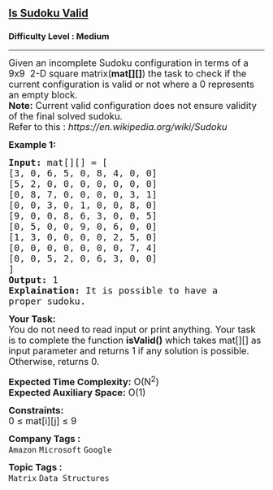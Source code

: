 <h2><a href="https://www.geeksforgeeks.org/problems/is-sudoku-valid4820/1?itm_source=geeksforgeeks&itm_medium=article&itm_campaign=bottom_sticky_on_article">Is Sudoku Valid</a></h2><h3>Difficulty Level : Medium</h3><hr><div class="problems_problem_content__Xm_eO"><p><span style="font-size:18px">Given an&nbsp;incomplete Sudoku&nbsp;configuration in terms of a 9x9 &nbsp;2-D square matrix(<strong>mat[][]</strong>)&nbsp;the task to check if the current configuration is valid or not where a 0 represents an empty block.<br>
<strong>Note:</strong> Current valid configuration does not ensure validity of the final solved sudoku.&nbsp;<br>
Refer to this : <em>https://en.wikipedia.org/wiki/Sudoku</em></span></p>

<p><strong><span style="font-size:18px">Example 1:</span></strong></p>

<pre><span style="font-size:18px"><strong>Input:</strong> mat[][] = [
[3, 0, 6, 5, 0, 8, 4, 0, 0]
[5, 2, 0, 0, 0, 0, 0, 0, 0]
[0, 8, 7, 0, 0, 0, 0, 3, 1]
[0, 0, 3, 0, 1, 0, 0, 8, 0]
[9, 0, 0, 8, 6, 3, 0, 0, 5]
[0, 5, 0, 0, 9, 0, 6, 0, 0]
[1, 3, 0, 0, 0, 0, 2, 5, 0]
[0, 0, 0, 0, 0, 0, 0, 7, 4]
[0, 0, 5, 2, 0, 6, 3, 0, 0]
]
<strong>Output:</strong> 1
<strong>Explaination:</strong> It is possible to have a
proper sudoku.</span></pre>

<p><span style="font-size:18px"><strong>Your Task:</strong><br>
You do not need to read input or print anything. Your task is to complete the function <strong>isValid()</strong> which takes mat[][] as input parameter and returns 1 if any solution is possible. Otherwise, returns 0.</span></p>

<p><span style="font-size:18px"><strong>Expected Time Complexity:</strong> O(N<sup>2</sup>)<br>
<strong>Expected Auxiliary Space:</strong> O(1)</span></p>

<p><span style="font-size:18px"><strong>Constraints:</strong><br>
0 ≤ mat[i][j] ≤ 9</span></p>
</div><p><span style=font-size:18px><strong>Company Tags : </strong><br><code>Amazon</code>&nbsp;<code>Microsoft</code>&nbsp;<code>Google</code>&nbsp;<br><p><span style=font-size:18px><strong>Topic Tags : </strong><br><code>Matrix</code>&nbsp;<code>Data Structures</code>&nbsp;